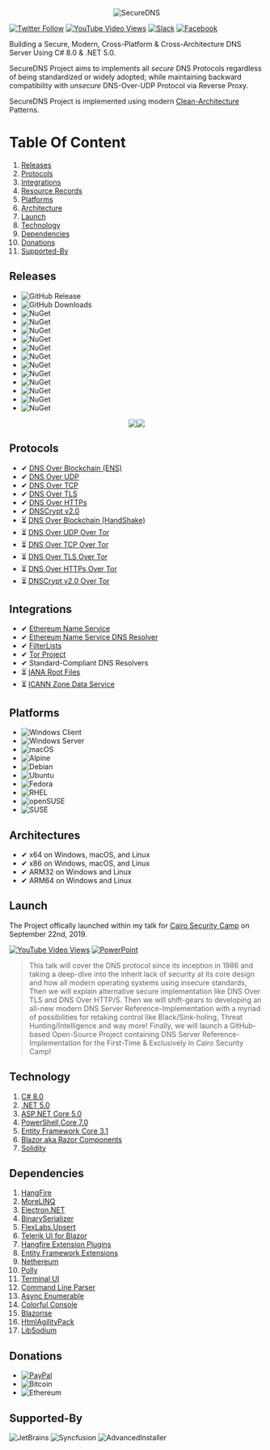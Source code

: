 ﻿<div style="text-align:center"><img src="https://raw.githubusercontent.com/Texnomic/SecureDNS/master/docs/Logo.png" alt="SecureDNS" /></div>

[![Twitter Follow](https://img.shields.io/twitter/follow/Texnomic?color=black&logoColor=blue&style=social)](https://twitter.com/texnomic)
[![YouTube Video Views](https://img.shields.io/youtube/views/24QwvJ1VTmQ?label=YouTube%20%7C%20SecureDNS&style=social)](https://youtu.be/24QwvJ1VTmQ)
[![Slack](https://img.shields.io/static/v1?logo=Slack&label=Slack&message=Channel&color=73BA25&logoColor=4A154B)](https://join.slack.com/t/texnomicsecuredns/shared_invite/zt-h110u1u8-5VwSZsQSHL13s62xAZjI2Q)
[![Facebook](https://img.shields.io/static/v1?logo=Facebook&label=Facebook&message=Page&color=73BA25&logoColor=1877FF2)](https://www.facebook.com/Texnomic-Secure-DNS-114240320331170)

Building a Secure, Modern, Cross-Platform & Cross-Architecture DNS Server Using C# 8.0 & .NET 5.0.

SecureDNS Project aims to implements all *secure* DNS Protocols regardless of being standardized or widely adopted; while maintaining backward compatibility with *unsecure* DNS-Over-UDP Protocol via Reverse Proxy.

SecureDNS Project is implemented using modern [Clean-Architecture](https://www.amazon.com/Clean-Architecture-Craftsmans-Software-Structure/dp/0134494164) Patterns.

# Table Of Content

1. [Releases](#Releases)
2. [Protocols](#Protocols)
3. [Integrations](#Integrations)
4. [Resource Records](https://github.com/Texnomic/SecureDNS/wiki/Supported-Resource-Records)
5. [Platforms](#Platforms)
6. [Architecture](#Architecture)
7. [Launch](#Launch)
8. [Technology](#Technology)
9. [Dependencies](#Dependencies)
10. [Donations](#Donations)
11. [Supported-By](#Supported-By)

## Releases

- ![GitHub Release](https://img.shields.io/github/v/release/Texnomic/SecureDNS?logo=GitHub&include_prereleases&label=GitHub%20Release%20|%20Terminal%20Edition)
- ![GitHub Downloads](https://img.shields.io/github/downloads/Texnomic/SecureDNS/total?color=Orange&label=GitHub%20Downloads%20%7C%20Terminal%20Edition&logo=GitHub)
- ![NuGet](https://img.shields.io/nuget/vpre/Texnomic.Sodium?logo=NuGet&label=NuGet%20%7C%20Texnomic.Sodium&logoColor=blue&color=blue)
- ![NuGet](https://img.shields.io/nuget/vpre/Texnomic.Socks5?logo=NuGet&label=NuGet%20%7C%20%09Texnomic.Socks5&logoColor=blue&color=blue)
- ![NuGet](https://img.shields.io/nuget/vpre/Texnomic.FilterLists?logo=NuGet&label=NuGet%20%7C%20%09Texnomic.FilterLists&logoColor=blue&color=blue)
- ![NuGet](https://img.shields.io/nuget/vpre/Texnomic.ENS.BaseRegistrar?logo=NuGet&label=NuGet%20%7C%20%09Texnomic.ENS.BaseRegistrar&logoColor=blue&color=blue)
- ![NuGet](https://img.shields.io/nuget/vpre/Texnomic.ENS.PublicResolver?logo=NuGet&label=NuGet%20%7C%20%09Texnomic.ENS.PublicResolver&logoColor=blue&color=blue)
- ![NuGet](https://img.shields.io/nuget/vpre/Texnomic.SecureDNS.Abstractions?logo=NuGet&label=NuGet%20%7C%20Texnomic.SecureDNS.Abstractions&logoColor=blue&color=blue)
- ![NuGet](https://img.shields.io/nuget/vpre/Texnomic.SecureDNS.Core?logo=NuGet&label=NuGet%20%7C%20Texnomic.SecureDNS.Core&logoColor=blue&color=blue)
- ![NuGet](https://img.shields.io/nuget/vpre/Texnomic.SecureDNS.Protocols?logo=NuGet&label=NuGet%20%7C%20Texnomic.SecureDNS.Protocols&logoColor=blue&color=blue)
- ![NuGet](https://img.shields.io/nuget/vpre/Texnomic.SecureDNS.Serialization?logo=NuGet&label=NuGet%20%7C%20Texnomic.SecureDNS.Serialization&logoColor=blue&color=blue)
- ![NuGet](https://img.shields.io/nuget/vpre/Texnomic.SecureDNS.Middlewares?logo=NuGet&label=NuGet%20%7C%20%09Texnomic.SecureDNS.Middlewares&logoColor=blue&color=blue)
- ![NuGet](https://img.shields.io/nuget/vpre/Texnomic.SecureDNS.Servers?logo=NuGet&label=NuGet%20%7C%20%09Texnomic.SecureDNS.Servers&logoColor=blue&color=blue)
- ![NuGet](https://img.shields.io/nuget/vpre/Texnomic.SecureDNS.Extensions?logo=NuGet&label=NuGet%20%7C%20%09Texnomic.SecureDNS.Extensions&logoColor=blue&color=blue)

<div style="text-align:center"><a href="https://www.youtube.com/embed/24QwvJ1VTmQ"><img src="https://raw.githubusercontent.com/Texnomic/SecureDNS/master/docs/YouTube.png" /></a><img src="https://raw.githubusercontent.com/Texnomic/SecureDNS/master/docs/WinGet.png" /></div>

## Protocols

- ✔ [DNS Over Blockchain (ENS)](https://ens.domains/)
- ✔ [DNS Over UDP](https://tools.ietf.org/html/rfc1035)
- ✔ [DNS Over TCP](https://tools.ietf.org/html/rfc1035)
- ✔ [DNS Over TLS](https://tools.ietf.org/html/rfc7858)
- ✔ [DNS Over HTTPs](https://tools.ietf.org/html/rfc8484)
- ✔ [DNSCrypt v2.0](https://dnscrypt.info/)
- ⏳ [DNS Over Blockchain (HandShake)](https://handshake.org/)
- ⏳ [DNS Over UDP Over Tor](https://tools.ietf.org/html/rfc1035)
- ⏳ [DNS Over TCP Over Tor](https://tools.ietf.org/html/rfc1035)
- ⏳ [DNS Over TLS Over Tor](https://tools.ietf.org/html/rfc7858)
- ⏳ [DNS Over HTTPs Over Tor](https://tools.ietf.org/html/rfc8484)
- ⏳ [DNSCrypt v2.0 Over Tor](https://dnscrypt.info/)

## Integrations

- ✔ [Ethereum Name Service](https://ens.domains/)
- ✔ [Ethereum Name Service DNS Resolver](https://github.com/ensdomains/resolvers)
- ✔ [FilterLists](https://github.com/collinbarrett/FilterLists)
- ✔ [Tor Project](https://www.torproject.org/)
- ✔ Standard-Compliant DNS Resolvers
- ⏳ [IANA Root Files](https://www.iana.org/domains/root/files)
- ⏳ [ICANN Zone Data Service](https://czds.icann.org/home)

## Platforms

- ![Windows Client](https://img.shields.io/static/v1?logo=Windows&label=Windows%20Client&message=7%2C+8.1%2C+10+%281607%2B%29&color=0078D6&logoColor=0078D6)
- ![Windows Server](https://img.shields.io/static/v1?logo=Windows&label=Windows%20Server&message=2012%20R2%2B&color=0078D6&logoColor=0078D6)
- ![macOS](https://img.shields.io/static/v1?logo=Apple&label=macOS&message=10.13%2B&color=999999&logoColor=999999)
- ![Alpine](https://img.shields.io/static/v1?logo=Alpine%20Linux&label=Alpine%20Linux&message=3.10%2B&color=0D597F&logoColor=0D597F)
- ![Debian](https://img.shields.io/static/v1?logo=Debian&label=Debian&message=9%2B&color=A81D33&logoColor=A81D33)
- ![Ubuntu](https://img.shields.io/static/v1?logo=Ubuntu&label=Ubuntu&message=16.04%2B&color=E95420&logoColor=E95420)
- ![Fedora](https://img.shields.io/static/v1?logo=Fedora&label=Fedora&message=29%2B&color=294172&logoColor=294172)
- ![RHEL](https://img.shields.io/static/v1?logo=Red%20Hat&label=Red%20Hat%20Enterprise%20Linux&message=15%2B&color=EE0000&logoColor=EE0000)
- ![openSUSE](https://img.shields.io/static/v1?logo=openSUSE&label=openSUSE&message=15%2B&color=73BA25&logoColor=73BA25)
- ![SUSE](https://img.shields.io/static/v1?logo=openSUSE&label=SUSE%20Enterprise&message=12%20SP2%2B&color=73BA25&logoColor=73BA25)

## Architectures

- ✔ x64 on Windows, macOS, and Linux
- ✔ x86 on Windows, macOS, and Linux
- ✔ ARM32 on Windows and Linux
- ✔ ARM64 on Windows and Linux

## Launch

The Project offically launched within my talk for [Cairo Security Camp](https://cairosecuritycamp.com/sessions/rebuilding-the-domain-name-system/) on September 22nd, 2019.

[![YouTube Video Views](https://img.shields.io/youtube/views/1Gxk40dmbFM?label=YouTube%20%7C%20Cairo%20Security%20Camp%20Talk&style=social)](https://youtu.be/1Gxk40dmbFM)
[![PowerPoint](https://img.shields.io/static/v1?logo=Microsoft%20PowerPoint&label=Rebuilding%20Domain%20Name%20System&message=Presentation&color=B7472A&logoColor=B7472A)](https://raw.githubusercontent.com/Texnomic/SecureDNS/master/docs/Rebuilding.DNS.pptx)

>This talk will cover the DNS protocol since its inception in 1986 and taking a deep-dive into the inherit lack of security at its core design and how all modern operating systems using insecure standards, Then we will explain alternative secure implementation like DNS Over TLS and DNS Over HTTP/S. Then we will shift-gears to developing an all-new modern DNS Server Reference-Implementation with a myriad of possibilities for retaking control like Black/Sink-holing, Threat Hunting/Intelligence and way more! Finally, we will launch a GitHub-based Open-Source Project containing DNS Server Reference-Implementation for the First-Time & Exclusively in Cairo Security Camp!

## Technology

1. [C# 8.0](https://docs.microsoft.com/en-us/dotnet/csharp/whats-new/csharp-8)
2. [.NET 5.0](https://dotnet.microsoft.com/download/dotnet/5.0)
3. [ASP.NET Core 5.0](https://dotnet.microsoft.com/download/dotnet/5.0)
4. [PowerShell Core 7.0](https://github.com/PowerShell/PowerShell)
5. [Entity Framework Core 3.1](https://docs.microsoft.com/en-us/ef/core/)
6. [Blazor aka Razor Components](https://dotnet.microsoft.com/apps/aspnet/web-apps/client)
7. [Solidity](https://github.com/ethereum/solidity)

## Dependencies

1. [HangFire](https://www.hangfire.io/)
2. [MoreLINQ](https://github.com/morelinq/MoreLINQ)
3. [Electron.NET](https://github.com/ElectronNET/Electron.NET)
4. [BinarySerializer](https://github.com/jefffhaynes/BinarySerializer)
5. [FlexLabs.Upsert](https://github.com/artiomchi/FlexLabs.Upsert)
6. [Telerik UI for Blazor](https://www.telerik.com/blazor-ui)
7. [Hangfire Extension Plugins](https://github.com/wanlitao/HangfireExtension)
8. [Entity Framework Extensions](https://entityframework-extensions.net)
9. [Nethereum](https://nethereum.com/)
10. [Polly](https://github.com/App-vNext/Polly)
11. [Terminal UI](https://github.com/migueldeicaza/gui.cs)
12. [Command Line Parser](https://github.com/commandlineparser/commandline)
13. [Async Enumerable](https://github.com/Dasync/AsyncEnumerable)
14. [Colorful Console](http://colorfulconsole.com/)
15. [Blazorise](https://blazorise.com/)
16. [HtmlAgilityPack](https://html-agility-pack.net/)
17. [LibSodium](https://github.com/jedisct1/libsodium)

## Donations

* [![PayPal](https://img.shields.io/static/v1?logo=PayPal&label=PayPal&message=https://www.paypal.me/texnomic&color=blue)](https://www.paypal.me/texnomic)
* ![Bitcoin](https://img.shields.io/static/v1?logo=Bitcoin&label=BTC&message=13wMqy8yg9yhJAAP2AXu8A2De1ptAYh6s4&color=orange)
* ![Ethereum](https://img.shields.io/static/v1?logo=Ethereum&label=Ethereum&message=0xfE171b1C5C5584b65ec58a6FA2009f6ECeE812D7&color=black&logoColor=black)

## Supported-By

![JetBrains](https://raw.githubusercontent.com/Texnomic/SecureDNS/master/docs/JetBrains.png "JetBrains")
![Syncfusion](https://raw.githubusercontent.com/Texnomic/SecureDNS/master/docs/Syncfusion.png "Syncfusion")
![AdvancedInstaller](https://raw.githubusercontent.com/Texnomic/SecureDNS/master/docs/AdvancedInstaller.png "AdvancedInstaller")
